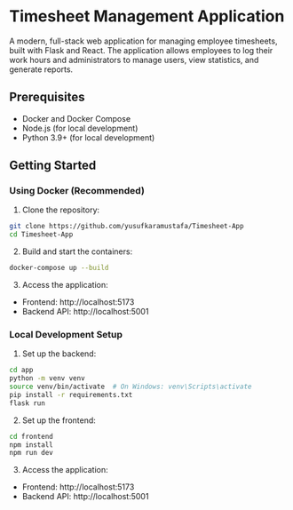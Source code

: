 # Timesheet Management Application

A modern, full-stack web application for managing employee timesheets, built with Flask and React. The application allows employees to log their work hours and administrators to manage users, view statistics, and generate reports.

## Prerequisites

- Docker and Docker Compose
- Node.js (for local development)
- Python 3.9+ (for local development)

## Getting Started

### Using Docker (Recommended)

1. Clone the repository:
```bash
git clone https://github.com/yusufkaramustafa/Timesheet-App
cd Timesheet-App
```

2. Build and start the containers:
```bash
docker-compose up --build
```

3. Access the application:
- Frontend: http://localhost:5173
- Backend API: http://localhost:5001

### Local Development Setup

1. Set up the backend:
```bash
cd app
python -m venv venv
source venv/bin/activate  # On Windows: venv\Scripts\activate
pip install -r requirements.txt
flask run
```

2. Set up the frontend:
```bash
cd frontend
npm install
npm run dev
```

3. Access the application:
- Frontend: http://localhost:5173
- Backend API: http://localhost:5001
